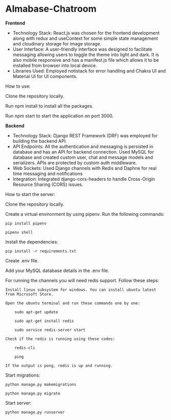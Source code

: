 # Almabase-Chatroom

**Frontend**
- Technology Stack: React.js was chosen for the frontend development along with redux and useContext for some simple state management and cloudinary storage for image storage.
- User Interface: A user-friendly interface was designed to facilitate messaging allowing users to toggle the theme into light and dark. It is also mobile responsive and has a manifest.js file which allows it to be installed from browser into local device.
- Libraries Used: Employed notistack for error handling and Chakra UI and Material UI for UI components.
  
How to use:

Clone the repository locally.

Run npm install to install all the packages.

Run npm start to start the application on port 3000.


 **Backend**
- Technology Stack: Django REST Framework (DRF) was employed for building the backend API.
- API Endpoints: All the authentication and messaging is persisted in database and has an API for backend connection. Used MySQL for database and created custom user, chat and message models and serializers. APIs are protected by custom auth middleware.
- Web Sockets: Used Django channels with Redis and Daphne for real time messaging and notifications
- Integration: Integrated django-cors-headers to handle Cross-Origin Resource Sharing (CORS) issues.
  
How to start the server:

Clone the repository locally.

Create a virtual environment by using pipenv. Run the following commands:

	pip install pipenv
 
	pipenv shell
 
Install the dependencies:

	pip install -r requirements.txt
 
Create .env file.

Add your MySQL database details in the .env file.

For running the channels you will need redis support. Follow these steps:

	Install linux subsystem for windows. You can install ubuntu latest from Microsoft Store.
 
	Open the ubuntu terminal and run these commands one by one:
 
		sudo apt-get update
  
		sudo apt-get install redis
  
		sudo service redis-server start
  
	Check if the redis is running using these codes:
 
		redis-cli
  
		ping
  
	If the output is pong, redis is up and running.
 
Start migrations:

	python manage.py makemigrations
 
	python manage.py migrate
 
Start server:

	python manage.py runserver
